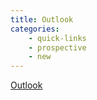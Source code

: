 ```yaml
---
title: Outlook
categories: 
    - quick-links
    - prospective
    - new
---
```

<div  id="flush-collapseThree" aria-labelledby="flush-headingThree" data-mdb-parent="#accordionFlushExample" class="accordion-collapse collapse" style=""><div  class="accordion-body"><a  href="https://outlook.office.com/">Outlook</a></div></div>